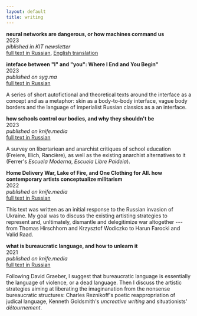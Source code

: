 ```yaml
---
layout: default
title: writing 
---
```


**neural networks are dangerous, or how machines command us** 
\
2023\
_piblished in KIT newsletter_\
[full text in Russian](https://us5.campaign-archive.com/?u=4ea5740c1fe71d71fea4212ee&id=1a08ade0de&utm_source=public&utm_medium=sharing&utm_campaign=skynet&fbclid=IwAR3K12NKXe-JBDJC0TxpPnu9xHf4b7YSMYnHefJlFjeep02y4mMmDq6-vJU), [English translation](https://docs.google.com/document/d/1UNdOOL6CY-oxrXctkP4dJj2Rz4TqdS0jcYcjzgDOOUA/edit?usp=sharing) 

**inteface between "I" and "you": Where I End and You Begin"**
\
2023\
_published on syg.ma_\
[full text in Russian](https://syg.ma/@ivannetk/intierfieis-miezhdu-ia-i-ty-where-i-end-and-you-begin)

A series of short autofictional and theoretical texts around the interface as a concept and as a metaphor: skin as a body-to-body interface, vague body borders and the language of imperialist Russian classics as a an interface. 

**how schools control our bodies, and why they shouldn't be**
\
2023\
_published on knife.media_\
[full text in Russian](https://knife.media/unschooling/?fbclid=IwAR0gAuGIYCS1VlvUqcSqXTNnb5HfahTbsJiRG-yggM6C6z0axQMwMIee2iM)

A survey on libertariean and anarchist critiques of school education (Freiere, Illich, Rancière), as well as the existing anarchist alternatives to it (Ferrer's _Escuela Moderna_, _Escuela Libre Paideia_).

**Home Delivery War, Lake of Fire, and One Clothing for All. how contemporary artists conceptualize militarism**
\
2022\
_published on knife.media_\
[full text in Russian](https://knife.media/art-and-war/)

This text was written as an initial response to the Russian invasion of Ukraine. My goal was to discuss the existing artisting strategies to represent and, unltimately, dismantle and delegitimize war altogether --- from Thomas Hirschhorn and Krzysztof Wodiczko to Harun Farocki and Valid Raad. 

**what is bureaucratic language, and how to unlearn it**
\
2021\
_published on knife.media_\
[full text in Russian](https://knife.media/bureaucracy-language/)

Following David Graeber, I suggest that bureaucratic language is essentially the language of violence, or a dead language. Then I discuss the artistic strategies aiming at liberating the imaginanation from the nonsense bureaucratic structures: Charles Reznikoff's poetic reappropriation of judical language, Kenneth Goldsmith's _uncreative writing_ and situationists' _détournement_. 
